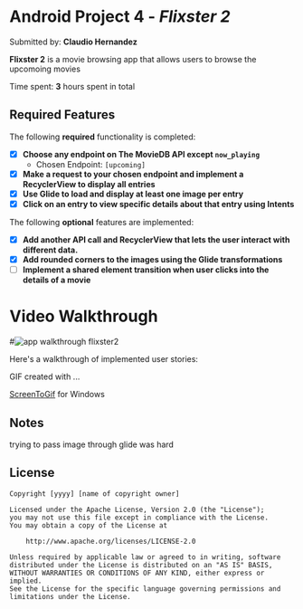 # Android Project 4 - *Flixster 2*

Submitted by: **Claudio Hernandez**

**Flixster 2** is a movie browsing app that allows users to browse the upcomoing movies

Time spent: **3** hours spent in total

## Required Features

The following **required** functionality is completed:

- [x] **Choose any endpoint on The MovieDB API except `now_playing`**
  - Chosen Endpoint: `[upcoming]`
- [x] **Make a request to your chosen endpoint and implement a RecyclerView to display all entries**
- [x] **Use Glide to load and display at least one image per entry**
- [x] **Click on an entry to view specific details about that entry using Intents**

The following **optional** features are implemented:

- [x] **Add another API call and RecyclerView that lets the user interact with different data.** 
- [x] **Add rounded corners to the images using the Glide transformations**
- [ ] **Implement a shared element transition when user clicks into the details of a movie**

# Video Walkthrough

#![app walkthrough flixster2](https://user-images.githubusercontent.com/101302200/226482423-aa41bc21-96af-47ec-bf7e-c0ced436639e.gif)

Here's a walkthrough of implemented user stories:


<!-- Replace this with whatever GIF tool you used! -->
GIF created with ...  

[ScreenToGif](https://www.screentogif.com/) for Windows


## Notes

trying to pass image through glide was hard
## License

    Copyright [yyyy] [name of copyright owner]

    Licensed under the Apache License, Version 2.0 (the "License");
    you may not use this file except in compliance with the License.
    You may obtain a copy of the License at

        http://www.apache.org/licenses/LICENSE-2.0

    Unless required by applicable law or agreed to in writing, software
    distributed under the License is distributed on an "AS IS" BASIS,
    WITHOUT WARRANTIES OR CONDITIONS OF ANY KIND, either express or implied.
    See the License for the specific language governing permissions and
    limitations under the License.
